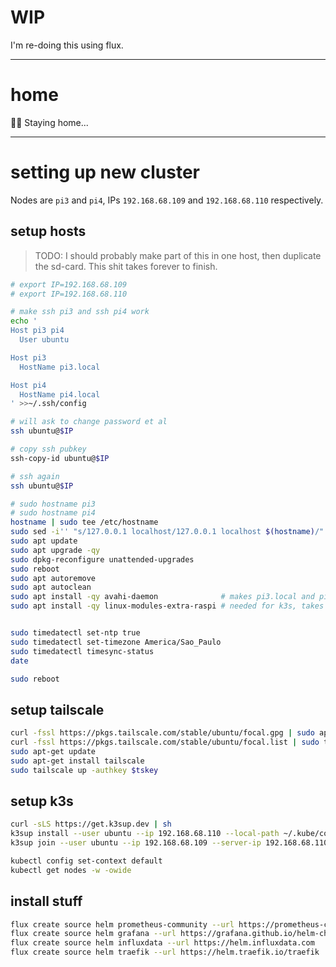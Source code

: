 # WIP

I'm re-doing this using flux.

---

# home

🚶‍♂️ Staying home...

---

# setting up new cluster

Nodes are `pi3` and `pi4`, IPs `192.168.68.109` and `192.168.68.110` respectively.

## setup hosts

> TODO: I should probably make part of this in one host, then duplicate the
> sd-card. This shit takes forever to finish.

```sh
# export IP=192.168.68.109
# export IP=192.168.68.110

# make ssh pi3 and ssh pi4 work
echo '
Host pi3 pi4
  User ubuntu

Host pi3
  HostName pi3.local

Host pi4
  HostName pi4.local
' >>~/.ssh/config

# will ask to change password et al
ssh ubuntu@$IP

# copy ssh pubkey
ssh-copy-id ubuntu@$IP

# ssh again
ssh ubuntu@$IP

# sudo hostname pi3
# sudo hostname pi4
hostname | sudo tee /etc/hostname
sudo sed -i'' "s/127.0.0.1 localhost/127.0.0.1 localhost $(hostname)/" /etc/hosts
sudo apt update
sudo apt upgrade -qy
sudo dpkg-reconfigure unattended-upgrades
sudo reboot
sudo apt autoremove
sudo apt autoclean
sudo apt install -qy avahi-daemon              # makes pi3.local and pi4.local work :)
sudo apt install -qy linux-modules-extra-raspi # needed for k3s, takes forever, especially on the pi3


sudo timedatectl set-ntp true
sudo timedatectl set-timezone America/Sao_Paulo
sudo timedatectl timesync-status
date

sudo reboot
```

## setup tailscale

```sh
curl -fssl https://pkgs.tailscale.com/stable/ubuntu/focal.gpg | sudo apt-key add -
curl -fssl https://pkgs.tailscale.com/stable/ubuntu/focal.list | sudo tee /etc/apt/sources.list.d/tailscale.list
sudo apt-get update
sudo apt-get install tailscale
sudo tailscale up -authkey $tskey
```

## setup k3s

```sh
curl -sLS https://get.k3sup.dev | sh
k3sup install --user ubuntu --ip 192.168.68.110 --local-path ~/.kube/config --ssh-key ~/.ssh/id_ed25519
k3sup join --user ubuntu --ip 192.168.68.109 --server-ip 192.168.68.110 --ssh-key ~/.ssh/id_ed25519

kubectl config set-context default
kubectl get nodes -w -owide
```

## install stuff

```sh
flux create source helm prometheus-community --url https://prometheus-community.github.io/helm-charts
flux create source helm grafana --url https://grafana.github.io/helm-charts
flux create source helm influxdata --url https://helm.influxdata.com
flux create source helm traefik --url https://helm.traefik.io/traefik
```
